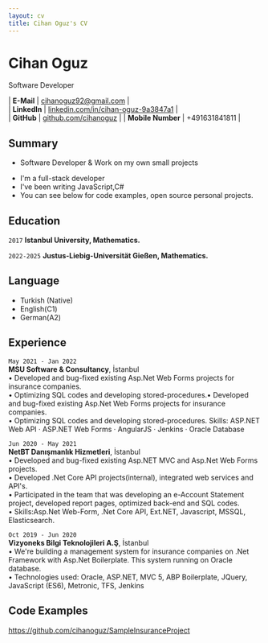 ```yaml
---
layout: cv
title: Cihan Oguz's CV
---
```


# Cihan Oguz
Software Developer

| __E-Mail__   | [cihanoguz92@gmail.com](mailto:cihanoguz92@gmail.com)                              |                      
| __LinkedIn__ | [linkedin.com/in/cihan-oguz-9a3847a1](https://linkedin.com/in/cihan-oguz-9a3847a1)                  |  
| __GitHub__  | [github.com/cihanoguz](https://github.com/cihanoguz)         |
| __Mobile Number__  | +491631841811        |

## Summary
* Software Developer & Work on my own small projects 
- I'm a full-stack developer
- I've been writing JavaScript,C# 
- You can see below for code examples, open source personal projects.

## Education

`2017`
__Istanbul University, Mathematics.__

`2022-2025`
__Justus-Liebig-Universität Gießen, Mathematics.__

## Language
- Turkish (Native)
- English(C1)
- German(A2)


## Experience

`May 2021 - Jan 2022 `<br/>
__MSU Software & Consultancy__, İstanbul <br/>
• Developed and bug-fixed existing Asp.Net Web Forms projects for insurance companies.<br/>
• Optimizing SQL codes and developing stored-procedures.• Developed and bug-fixed existing Asp.Net Web Forms projects for insurance companies. <br/>• Optimizing SQL codes and developing stored-procedures. 
Skills: ASP.NET Web API · ASP.NET Web Forms · AngularJS · Jenkins · Oracle Database

`Jun 2020 - May 2021` <br/>
__NetBT Danışmanlık Hizmetleri__, İstanbul <br/>
• Developed and bug-fixed existing Asp.NET MVC and Asp.Net Web Forms projects.<br/>
• Developed .Net Core API projects(internal), integrated web services and API's.<br/>
• Participated in the team that was developing an e-Account Statement project, developed report pages, optimized back-end and SQL codes. <br/>
• Skills:Asp.Net Web-Form, .Net Core API, Ext.NET, Javascript, MSSQL, Elasticsearch.


`Oct 2019 - Jun 2020 `<br/>
__Vizyoneks Bilgi Teknolojileri A.Ş__, İstanbul<br/>
• We're building a management system for insurance companies on .Net Framework with Asp.Net Boilerplate. This system running on Oracle database.<br/>
• Technologies used: Oracle, ASP.NET, MVC 5, ABP Boilerplate, JQuery, JavaScript (ES6), Metronic, TFS, Jenkins


## Code Examples
https://github.com/cihanoguz/SampleInsuranceProject
